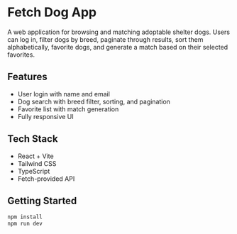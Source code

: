 # Fetch Dog App

A web application for browsing and matching adoptable shelter dogs. Users can log in, filter dogs by breed, paginate through results, sort them alphabetically, favorite dogs, and generate a match based on their selected favorites.

## Features

- User login with name and email
- Dog search with breed filter, sorting, and pagination
- Favorite list with match generation
- Fully responsive UI

## Tech Stack

- React + Vite
- Tailwind CSS
- TypeScript
- Fetch-provided API

## Getting Started

```bash
npm install
npm run dev
```
